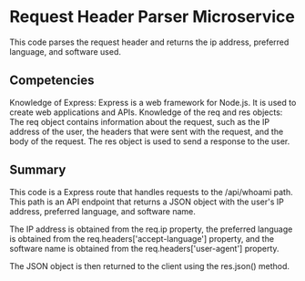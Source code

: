 # Request Header Parser Microservice

This code parses the request header and returns the ip address, preferred language, and software used.

## Competencies

Knowledge of Express: Express is a web framework for Node.js. It is used to create web applications and APIs.
Knowledge of the req and res objects: The req object contains information about the request, such as the IP address of the user, the headers that were sent with the request, and the body of the request. The res object is used to send a response to the user.

## Summary

This code is a Express route that handles requests to the /api/whoami path. This path is an API endpoint that returns a JSON object with the user's IP address, preferred language, and software name.

The IP address is obtained from the req.ip property, the preferred language is obtained from the req.headers['accept-language'] property, and the software name is obtained from the req.headers['user-agent'] property.

The JSON object is then returned to the client using the res.json() method.
